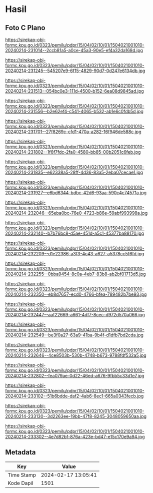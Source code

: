 # Hasil

## Foto C Plano

https://sirekap-obj-formc.kpu.go.id/0323/pemilu/pdpr/15/04/02/10/01/1504021001010-20240214-231014--2ccb81a5-a0ce-45a3-90e5-ef4a32da168d.jpg

https://sirekap-obj-formc.kpu.go.id/0323/pemilu/pdpr/15/04/02/10/01/1504021001010-20240214-231245--545207e9-6f15-4829-90d7-0d247e6134db.jpg

https://sirekap-obj-formc.kpu.go.id/0323/pemilu/pdpr/15/04/02/10/01/1504021001010-20240214-231513--054bc0e3-111d-4500-b152-6ea08d9845ad.jpg

https://sirekap-obj-formc.kpu.go.id/0323/pemilu/pdpr/15/04/02/10/01/1504021001010-20240214-231556--b2e62ef4-c541-4065-b532-ab1e6c0fdb5d.jpg

https://sirekap-obj-formc.kpu.go.id/0323/pemilu/pdpr/15/04/02/10/01/1504021001010-20240214-231701--27f8269c-cfd1-470a-a282-16f946de588c.jpg

https://sirekap-obj-formc.kpu.go.id/0323/pemilu/pdpr/15/04/02/10/01/1504021001010-20240214-231802--1f6f7fdc-2fa0-4580-bb85-00b2051c6feb.jpg

https://sirekap-obj-formc.kpu.go.id/0323/pemilu/pdpr/15/04/02/10/01/1504021001010-20240214-231835--e62338a5-28ff-4d36-83a5-2eba07cecae1.jpg

https://sirekap-obj-formc.kpu.go.id/0323/pemilu/pdpr/15/04/02/10/01/1504021001010-20240214-231927--e6bd6344-bdbc-42d6-93aa-590c4c74571a.jpg

https://sirekap-obj-formc.kpu.go.id/0323/pemilu/pdpr/15/04/02/10/01/1504021001010-20240214-232046--65eba0bc-76e0-4723-b86e-59abf993998a.jpg

https://sirekap-obj-formc.kpu.go.id/0323/pemilu/pdpr/15/04/02/10/01/1504021001010-20240214-232140--b7b76bc8-d5ae-451d-a5c1-45377ba88170.jpg

https://sirekap-obj-formc.kpu.go.id/0323/pemilu/pdpr/15/04/02/10/01/1504021001010-20240214-232209--d1e22386-a3f3-4c43-a627-a5378cc5f6fd.jpg

https://sirekap-obj-formc.kpu.go.id/0323/pemilu/pdpr/15/04/02/10/01/1504021001010-20240214-232255--0bba9454-8c0a-4eb7-83b8-ab2bf01713d5.jpg

https://sirekap-obj-formc.kpu.go.id/0323/pemilu/pdpr/15/04/02/10/01/1504021001010-20240214-232350--eb8d7657-ecd0-4766-bfea-789482b7be93.jpg

https://sirekap-obj-formc.kpu.go.id/0323/pemilu/pdpr/15/04/02/10/01/1504021001010-20240214-232447--aaf22669-a661-4df7-8cec-d972d570a066.jpg

https://sirekap-obj-formc.kpu.go.id/0323/pemilu/pdpr/15/04/02/10/01/1504021001010-20240214-232549--be3f0a27-63a9-41ba-9b4f-d1dfb7bd2cda.jpg

https://sirekap-obj-formc.kpu.go.id/0323/pemilu/pdpr/15/04/02/10/01/1504021001010-20240214-232646--4ce8503b-530b-4748-b673-9788fdf532a5.jpg

https://sirekap-obj-formc.kpu.go.id/0323/pemilu/pdpr/15/04/02/10/01/1504021001010-20240214-232802--fea079ae-0d22-46ed-a676-9fbb5c33d1e7.jpg

https://sirekap-obj-formc.kpu.go.id/0323/pemilu/pdpr/15/04/02/10/01/1504021001010-20240214-233102--51b6bdde-daf2-4ab6-8ec1-665a0343fecb.jpg

https://sirekap-obj-formc.kpu.go.id/0323/pemilu/pdpr/15/04/02/10/01/1504021001010-20240214-233130--3d2263ee-19bb-47f8-8245-3048059650aa.jpg

https://sirekap-obj-formc.kpu.go.id/0323/pemilu/pdpr/15/04/02/10/01/1504021001010-20240214-233302--4e7d82bf-876a-423e-bd47-e15c170e9a94.jpg


## Metadata

| Key        | Value               |
| ---------- | ------------------- |
| Time Stamp | 2024-02-17 13:05:41 |
| Kode Dapil | 1501                |



